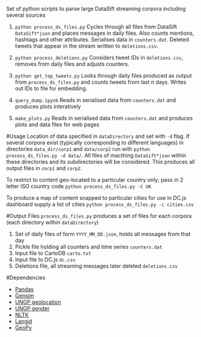 Set of python scripts to parse large DataSift streaming corpora including several sources

1. ```python process_ds_files.py```
Cycles through all files from DataSift ```DataSift*json``` and places messages in daily files. Also counts mentions, hashtags and other attributes. Serialises data in ```counters.dat```. Deleted tweets that appear in the stream written to ```deletions.csv```.

2. ```python process_deletions.py```
Considers tweet IDs in ```deletions.csv```, removes from daily files and adjusts counters.

3. ```python get_top_tweets.py```
Looks through daily files produced as output from ```process_ds_files.py``` and counts tweets from last n days. Writes out IDs to file for embedding.

4. ```query_dump.ipynb```
Reads in serialised data from ```counters.dat``` and produces plots interatively

5. ```make_plots.py```
Reads in serialised data from ```counters.dat``` and produces plots and data files for web pages

#Usage
Location of data specified in ```dataDirectory``` and set with ```-d``` flag. If several corpora exist (typically corresponding to different languages) in directories ```data_dir/corp1``` and ```data/corp2``` run with ```python process_ds_files.py -d data/```.  All files of macthing ```DataSift*json``` within these directories and its subdirectories will be considered. This produces all output files in ```corp1``` and ```corp2```.

To restrict to content geo-located to a particular country only; pass in 2 letter ISO country code ```python process_ds_files.py -C UK```

To produce a map of content snapped to particular cities for use in DC.js dashboard supply a list of cities ```python process_ds_files.py -c cities.csv```

#Output Files
```process_ds_files.py``` produces a set of files for each corpora (each directory within ```dataDirectory```)
1. Set of daily files of form ```YYYY_MM_DD.json```, holds all messages from that day
2. Pickle file holding all counters and time series ```counters.dat```
3. Input file to CartoDB ```carto.txt```
4. Input file to DC.js ```dc.csv```
5. Deletions file, all streaming messages later deleted ```deletions.csv```

#Dependencies
* [Pandas](http://pandas.pydata.org/)
* [Gensim](http://radimrehurek.com/gensim/)
* [UNGP geolocation](https://github.com/UNGlobalPulse/PLNY)
* [UNGP gender](https://github.com/UNGlobalPulse/PLNY)
* [NLTK](http://www.nltk.org/)
* [Langid](https://github.com/saffsd/langid.py)
* [GeoPy](https://pypi.python.org/pypi/geopy/1.3.0)
